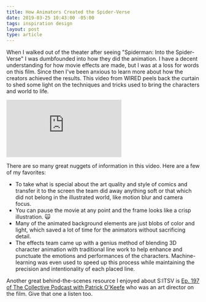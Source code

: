 ```yaml
---
title: How Animators Created the Spider-Verse
date: 2019-03-25 10:43:00 -05:00
tags: inspiration design
layout: post
type: article
---
```


When I walked out of the theater after seeing "Spiderman: Into the Spider-Verse" I was dumbfounded into how they did the animation. I have a decent understanding for how movie effects are made, but I was at a loss for words on this film. Since then I've been anxious to learn more about how the creators achieved the results. This video from WIRED peels back the curtain to shed some light on the techniques and tricks used to bring the characters and world to life.

<div class="video full">
  <div class="video__wrapper">
    <iframe src="https://www.youtube.com/embed/l-wUKu_V2Lk" frameborder="0" allow="accelerometer; autoplay; encrypted-media; gyroscope; picture-in-picture" allowfullscreen></iframe>
  </div>
</div>

There are so many great nuggets of information in this video. Here are a few of my favorites:
- To take what is special about the art quality and style of comics and transfer it to the screen the team did away anything soft or that which did not belong in the illustrated world, like motion blur and camera focus.
- You can pause the movie at any point and the frame looks like a crisp illustration. 🙀
- Many of the animated background elements are just blobs of color and light, which saved a lot of time for the animators without sacrificing detail.
- The effects team came up with a genius method of blending 3D character animation with traditional line work to help enhance and punctuate the emotions and performances of the characters. Machine-learning was even used to speed up this process while maintaining the precision and intentionality of each placed line.

Another great behind-the-scenes resource I enjoyed about S:ITSV is [Ep. 197 of The Collective Podcast with Patrick O'Keefe](https://www.thecollectivepodcast.com/episodes/197-patrick-okeefe) who was an art director on the film. Give that one a listen too.
